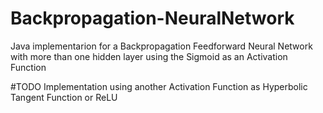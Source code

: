 # Backpropagation-NeuralNetwork
Java implementarion for a Backpropagation Feedforward Neural Network with more than one hidden layer
using the Sigmoid as an Activation Function

#TODO
Implementation using another Activation Function as Hyperbolic Tangent Function or ReLU
